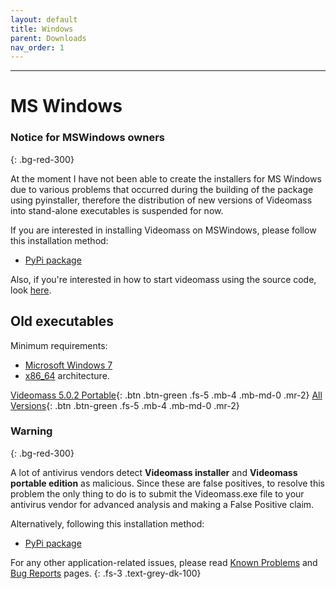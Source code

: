 ```yaml
---
layout: default
title: Windows
parent: Downloads
nav_order: 1
---
```


---

# MS Windows

### Notice for MSWindows owners
{: .bg-red-300}

At the moment I have not been able to create the installers for MS Windows due to 
various problems that occurred during the building of the package using pyinstaller, 
therefore the distribution of new versions of Videomass into stand-alone executables 
is suspended for now.

If you are interested in installing Videomass on MSWindows, please follow this 
installation method:

* [PyPi package](Python_Package) 

Also, if you're interested in how to start videomass using the source code, look [here](Source_Code).

## Old executables

Minimum requirements:
- [Microsoft Windows 7](https://docs.microsoft.com/en-us/lifecycle/products/windows-7)
- [x86_64](https://en.wikipedia.org/wiki/X86-64) architecture. 
  
[Videomass 5.0.2 Portable](https://github.com/jeanslack/Videomass/releases/latest/download/Videomass-v5.0.2_x86_64-portable.7z){: .btn .btn-green .fs-5 .mb-4 .mb-md-0 .mr-2} 
[All Versions](https://github.com/jeanslack/Videomass/releases){: .btn .btn-green .fs-5 .mb-4 .mb-md-0 .mr-2}     

### Warning
{: .bg-red-300}

A lot of antivirus vendors detect **Videomass installer** and **Videomass portable edition** 
as malicious. Since these are false positives, to resolve this problem the only thing 
to do is to submit the Videomass.exe file to your antivirus vendor for advanced 
analysis and making a False Positive claim. 

Alternatively, following this installation method: 

* [PyPi package](Python_Package) 

For any other application-related issues, please read 
[Known Problems](../../known_problems) and [Bug Reports](../Bugs) pages.
{: .fs-3 .text-grey-dk-100} 
